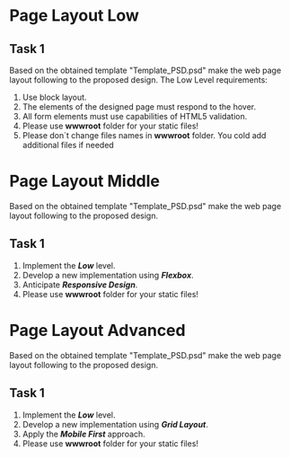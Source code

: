 # Page Layout Low


## Task 1 
Based on the obtained template "Template_PSD.psd" make the web page
layout following to the proposed design.
The Low Level requirements:
1.  Use block layout.
2. The elements of the designed page must respond to the hover.
3. All form elements must use capabilities of HTML5 validation.
4. Please use **wwwroot** folder for your static files!
5. Please don`t change files names in **wwwroot** folder. You cold add additional files if needed 
# Page Layout Middle

Based on the obtained template "Template_PSD.psd" make the web page 
layout following to the proposed design.
## Task 1 
1. Implement the ***Low*** level.
2. Develop a new implementation using ***Flexbox***.
3. Anticipate ***Responsive Design***.
4. Please use **wwwroot** folder for your static files!
# Page Layout Advanced

Based on the obtained template "Template_PSD.psd" make the web page 
layout following to the proposed design.
## Task 1 
1. Implement the ***Low*** level.
2. Develop a new implementation using ***Grid Layout***.
3. Apply the ***Mobile First*** approach.
4. Please use **wwwroot** folder for your static files!
